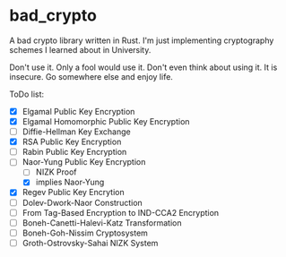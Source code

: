 # bad_crypto
A bad crypto library written in Rust. I'm just implementing cryptography schemes I learned about in University.

Don't use it. Only a fool would use it. Don't even think about using it. It is insecure. Go somewhere else and enjoy life.

ToDo list:

* [x] Elgamal Public Key Encryption
* [x] Elgamal Homomorphic Public Key Encryption
* [ ] Diffie-Hellman Key Exchange
* [x] RSA Public Key Encryption
* [ ] Rabin Public Key Encryption
* [ ] Naor-Yung Public Key Encryption
  * [ ] NIZK Proof
  * [x] implies Naor-Yung
* [x] Regev Public Key Encrytion
* [ ] Dolev-Dwork-Naor Construction
* [ ] From Tag-Based Encryption to IND-CCA2 Encryption
* [ ] Boneh-Canetti-Halevi-Katz Transformation
* [ ] Boneh-Goh-Nissim Cryptosystem
* [ ] Groth-Ostrovsky-Sahai NIZK System
